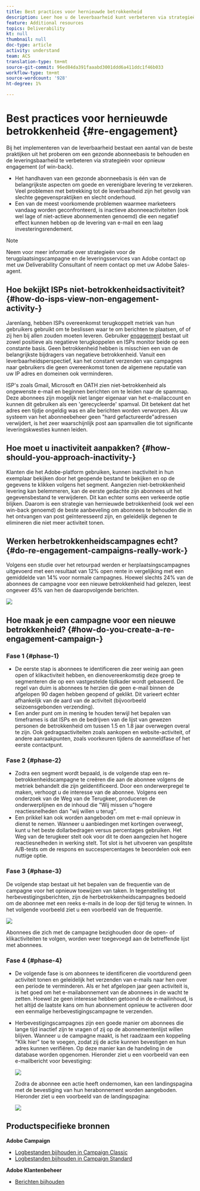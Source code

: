 ```yaml
---
title: Best practices voor hernieuwde betrokkenheid
description: Leer hoe u de leverbaarheid kunt verbeteren via strategieën voor opnieuw opstarten.
feature: Additional resources
topics: Deliverability
kt: null
thumbnail: null
doc-type: article
activity: understand
team: ACS
translation-type: tm+mt
source-git-commit: 96ed84da391faaabd3001ddd6a411ddc1f46b033
workflow-type: tm+mt
source-wordcount: '928'
ht-degree: 1%

---
```



# Best practices voor hernieuwde betrokkenheid {#re-engagement}

Bij het implementeren van de leverbaarheid bestaat een aantal van de beste praktijken uit het proberen om een gezonde abonneebasis te behouden en de leveringsbaarheid te verbeteren via strategieën voor opnieuw engagement (of win-back).

* Het handhaven van een gezonde abonneebasis is één van de belangrijkste aspecten om goede en verenigbare levering te verzekeren. Veel problemen met betrekking tot de leverbaarheid zijn het gevolg van slechte gegevenspraktijken en slecht onderhoud.
* Een van de meest voorkomende problemen waarmee marketeers vandaag worden geconfronteerd, is inactieve abonneeactiviteiten (ook wel lage of niet-actieve abonnementen genoemd) die een negatief effect kunnen hebben op de levering van e-mail en een laag investeringsrendement.

>[!NOTE]
>
>Neem voor meer informatie over strategieën voor de terugplaatsingscampagne en de leveringsservices van Adobe contact op met uw Deliverability Consultant of neem contact op met uw Adobe Sales-agent.

## Hoe bekijkt ISPs niet-betrokkenheidsactiviteit? {#how-do-isps-view-non-engagement-activity-}

Jarenlang, hebben ISPs overeenkomst terugkoppelt metriek van hun gebruikers gebruikt om te beslissen waar te om berichten te plaatsen, of of zij hen bij allen zouden moeten leveren. Gebruiker [engagement](/help/engagement.md) bestaat uit zowel positieve als negatieve terugkoppelen en ISPs monitor beide op een constante basis. Geen betrokkenheid hebben is misschien een van de belangrijkste bijdragers van negatieve betrokkenheid. Vanuit een leverbaarheidsperspectief, kan het constant verzenden van campagnes naar gebruikers die geen overeenkomst tonen de algemene reputatie van uw IP adres en domeinen ook verminderen.

ISP&#39;s zoals Gmail, Microsoft en OATH zien niet-betrokkenheid als ongewenste e-mail en beginnen berichten om te leiden naar de spammap. Deze abonnees zijn mogelijk niet langer eigenaar van het e-mailaccount en kunnen dit gebruiken als een &#39;gerecycleerde&#39; spamval. Dit betekent dat het adres een tijdje ongeldig was en alle berichten worden verworpen. Als uw systeem van het abonneebeheer geen &quot;hard gefactureerde&quot;adressen verwijdert, is het zeer waarschijnlijk post aan spamvallen die tot significante leveringskwesties kunnen leiden.

## Hoe moet u inactiviteit aanpakken? {#how-should-you-approach-inactivity-}

Klanten die het Adobe-platform gebruiken, kunnen inactiviteit in hun exemplaar bekijken door het geopende bestand te bekijken en op de gegevens te klikken volgens het segment. Aangezien niet-betrokkenheid levering kan belemmeren, kan de eerste gedachte zijn abonnees uit het gegevensbestand te verwijderen. Dit kan echter soms een verkeerde optie blijken. Daarom is een strategie van hernieuwde betrokkenheid (ook wel een win-back genoemd) de beste aanbeveling om abonnees te behouden die in het ontvangen van post geïnteresseerd zijn, en geleidelijk degenen te elimineren die niet meer activiteit tonen.

## Werken herbetrokkenheidscampagnes echt? {#do-re-engagement-campaigns-really-work-}

Volgens een studie over het retourpad werden er herplaatsingscampagnes uitgevoerd met een resultaat van 12% open rente in vergelijking met een gemiddelde van 14% voor normale campagnes. Hoewel slechts 24% van de abonnees de campagne voor een nieuwe betrokkenheid had gelezen, leest ongeveer 45% van hen de daaropvolgende berichten.

![](../../help/assets/deliverability_implementation_1.png)

## Hoe maak je een campagne voor een nieuwe betrokkenheid? {#how-do-you-create-a-re-engagement-campaign-}

### Fase 1 {#phase-1}

* De eerste stap is abonnees te identificeren die zeer weinig aan geen open of klikactiviteit hebben, en dienovereenkomstig deze groep te segmenteren die op een vastgestelde tijdkader wordt gebaseerd. De regel van duim is abonnees te herzien die geen e-mail binnen de afgelopen 90 dagen hebben geopend of geklikt. Dit varieert echter afhankelijk van de aard van de activiteit (bijvoorbeeld seizoensgebonden verzending).
* Een ander punt om in mening te houden terwijl het bepalen van timeframes is dat ISPs en de bedrijven van de lijst van gewezen personen de betrokkenheid om tussen 1.5 en 1.8 jaar overwegen overal te zijn. Ook gedragsactiviteiten zoals aankopen en website-activiteit, of andere aanraakpunten, zoals voorkeuren tijdens de aanmeldfase of het eerste contactpunt.

### Fase 2 {#phase-2}

* Zodra een segment wordt bepaald, is de volgende stap een re-betrokkenheidscampagne te creëren die aan de abonnee volgens de metriek behandelt die zijn geïdentificeerd. Door een onderwerpregel te maken, verhoogt u de interesse van de abonnee. Volgens een onderzoek van de Weg van de Terugkeer, produceren de onderwerplijnen en de inhoud die &quot;Wij missen u&quot;hogere reactiesnelheden dan &quot;wij willen u terug&quot;.
* Een prikkel kan ook worden aangeboden om met e-mail opnieuw in dienst te nemen. Wanneer u aanbiedingen met kortingen overweegt, kunt u het beste dollarbedragen versus percentages gebruiken. Het Weg van de terugkeer stelt ook voor dit te doen aangezien het hogere reactiesnelheden in werking stelt. Tot slot is het uitvoeren van gesplitste A/B-tests om de respons en succespercentages te beoordelen ook een nuttige optie.

### Fase 3 {#phase-3}

De volgende stap bestaat uit het bepalen van de frequentie van de campagne voor het opnieuw toewijzen van taken. In tegenstelling tot herbevestigingsberichten, zijn de herbetrokkenheidscampagnes bedoeld om de abonnee met een reeks e-mails in de loop der tijd terug te winnen. In het volgende voorbeeld ziet u een voorbeeld van de frequentie.

![](../../help/assets/deliverability_implementation_2.png)

Abonnees die zich met de campagne bezighouden door de open- of klikactiviteiten te volgen, worden weer toegevoegd aan de betreffende lijst met abonnees.

### Fase 4 {#phase-4}

* De volgende fase is om abonnees te identificeren die voortdurend geen activiteit tonen en geleidelijk het verzenden van e-mails naar hen over een periode te verminderen. Als er het afgelopen jaar geen activiteit is, is het goed om het e-mailabonnement van de abonnees in de wacht te zetten. Hoewel ze geen interesse hebben getoond in de e-mailinhoud, is het altijd de laatste kans om hun abonnement opnieuw te activeren door een eenmalige herbevestigingscampagne te verzenden.
* Herbevestigingscampagnes zijn een goede manier om abonnees die lange tijd inactief zijn te vragen of zij op de abonnementenlijst willen blijven. Wanneer u de campagne maakt, is het raadzaam een koppeling &quot;Klik hier&quot; toe te voegen, zodat zij de actie kunnen bevestigen en hun adres kunnen verifiëren. Op deze manier kan de handeling in de database worden opgenomen. Hieronder ziet u een voorbeeld van een e-mailbericht voor bevestiging:

   ![](../../help/assets/deliverability_implementation_3.png)

   Zodra de abonnee een actie heeft ondernomen, kan een landingspagina met de bevestiging van hun herabonnement worden aangeboden. Hieronder ziet u een voorbeeld van de landingspagina:

   ![](../../help/assets/deliverability_implementation_4.png)

## Productspecifieke bronnen

**Adobe Campaign**

* [Logbestanden bijhouden in Campaign Classic](https://experienceleague.adobe.com/docs/campaign-classic/using/sending-messages/monitoring-deliveries/delivery-dashboard.html#tracking-logs)
* [Logbestanden bijhouden in Campaign Standard](https://experienceleague.adobe.com/docs/campaign-standard/using/testing-and-sending/sending-and-tracking-messages/tracking-messages.html#tracking-logs)

**Adobe Klantenbeheer**

* [Berichten bijhouden](https://experienceleague.adobe.com/docs/customer-journey-management/using/reporting/message-tracking.html)